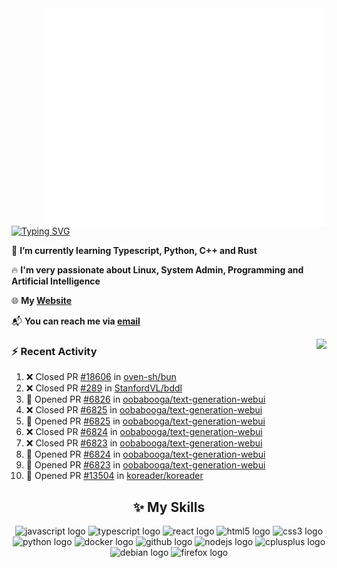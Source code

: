 <img align="right" width="450" src="github-metrics.svg">

[![Typing SVG](https://readme-typing-svg.herokuapp.com?duration=2500&vCenter=true&width=200&height=40&lines=Hello+World+👋)](https://git.io/typing-svg)

🌱 **I’m currently learning Typescript, Python, C++ and Rust**

🔥 **I'm very passionate about Linux, System Admin, Programming and Artificial Intelligence**

🌐 **My [Website](https://kpcofgs.github.io/)**

📬 **You can reach me via [email](mailto:shixian_sheng-2@protonmail.com)**

<a>
    <img align="right" height=210px src="https://github-readme-stats.vercel.app/api?username=KPCOFGS&theme=tokyonight&show_icons=true&show=prs_merged">
</a>

### ⚡ **Recent Activity**
<!--START_SECTION:activity-->
1. ❌ Closed PR [#18606](https://github.com/oven-sh/bun/pull/18606) in [oven-sh/bun](https://github.com/oven-sh/bun)
2. ❌ Closed PR [#289](https://github.com/StanfordVL/bddl/pull/289) in [StanfordVL/bddl](https://github.com/StanfordVL/bddl)
3. 💪 Opened PR [#6826](https://github.com/oobabooga/text-generation-webui/pull/6826) in [oobabooga/text-generation-webui](https://github.com/oobabooga/text-generation-webui)
4. ❌ Closed PR [#6825](https://github.com/oobabooga/text-generation-webui/pull/6825) in [oobabooga/text-generation-webui](https://github.com/oobabooga/text-generation-webui)
5. 💪 Opened PR [#6825](https://github.com/oobabooga/text-generation-webui/pull/6825) in [oobabooga/text-generation-webui](https://github.com/oobabooga/text-generation-webui)
6. ❌ Closed PR [#6824](https://github.com/oobabooga/text-generation-webui/pull/6824) in [oobabooga/text-generation-webui](https://github.com/oobabooga/text-generation-webui)
7. ❌ Closed PR [#6823](https://github.com/oobabooga/text-generation-webui/pull/6823) in [oobabooga/text-generation-webui](https://github.com/oobabooga/text-generation-webui)
8. 💪 Opened PR [#6824](https://github.com/oobabooga/text-generation-webui/pull/6824) in [oobabooga/text-generation-webui](https://github.com/oobabooga/text-generation-webui)
9. 💪 Opened PR [#6823](https://github.com/oobabooga/text-generation-webui/pull/6823) in [oobabooga/text-generation-webui](https://github.com/oobabooga/text-generation-webui)
10. 💪 Opened PR [#13504](https://github.com/koreader/koreader/pull/13504) in [koreader/koreader](https://github.com/koreader/koreader)
<!--END_SECTION:activity-->

<div align="center">
    
## ✨ **My Skills**

  <img src="https://cdn.jsdelivr.net/gh/devicons/devicon/icons/javascript/javascript-original.svg" height="30" alt="javascript logo"  />
  <img src="https://cdn.jsdelivr.net/gh/devicons/devicon/icons/typescript/typescript-original.svg" height="30" alt="typescript logo"  />
  <img src="https://cdn.jsdelivr.net/gh/devicons/devicon/icons/react/react-original.svg" height="30" alt="react logo"  />
  <img src="https://cdn.jsdelivr.net/gh/devicons/devicon/icons/html5/html5-original.svg" height="30" alt="html5 logo"  />
  <img src="https://cdn.jsdelivr.net/gh/devicons/devicon/icons/css3/css3-original.svg" height="30" alt="css3 logo"  />
  <img src="https://cdn.jsdelivr.net/gh/devicons/devicon/icons/python/python-original.svg" height="30" alt="python logo"  />
  <img src="https://cdn.jsdelivr.net/gh/devicons/devicon/icons/docker/docker-original.svg" height="30" alt="docker logo"  />
  <img src="https://cdn.jsdelivr.net/gh/devicons/devicon/icons/github/github-original.svg" height="30" alt="github logo"  />
  <img src="https://cdn.jsdelivr.net/gh/devicons/devicon/icons/nodejs/nodejs-original.svg" height="30" alt="nodejs logo"  />
  <img src="https://cdn.jsdelivr.net/gh/devicons/devicon/icons/cplusplus/cplusplus-original.svg" height="30" alt="cplusplus logo"  />
  <img src="https://cdn.jsdelivr.net/gh/devicons/devicon/icons/debian/debian-original.svg" height="30" alt="debian logo"  />
  <img src="https://cdn.jsdelivr.net/gh/devicons/devicon/icons/firefox/firefox-original.svg" height="30" alt="firefox logo"  />
</div>
